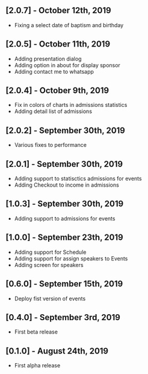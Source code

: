## [2.0.7] - October 12th, 2019
* Fixing a select date of baptism and birthday 

## [2.0.5] - October 11th, 2019
* Adding presentation dialog
* Adding option in about for display sponsor
* Adding contact me to whatsapp

## [2.0.4] - October 9th, 2019
* Fix in colors of charts in admissions statistics
* Adding detail list of admissions


## [2.0.2] - September 30th, 2019
* Various fixes to performance 

## [2.0.1] - September 30th, 2019
* Adding support to statisctics admissions for events
* Adding Checkout to income in admissions  

## [1.0.3] - September 30th, 2019
* Adding support to admissions for events

## [1.0.0] - September 23th, 2019
* Adding support for Schedule
* Adding support for assign speakers to Events
* Adding screen for speakers

## [0.6.0] - September 15th, 2019
* Deploy fist version of events

## [0.4.0] - September 3rd, 2019

* First beta release

## [0.1.0] - August 24th, 2019

* First alpha release
